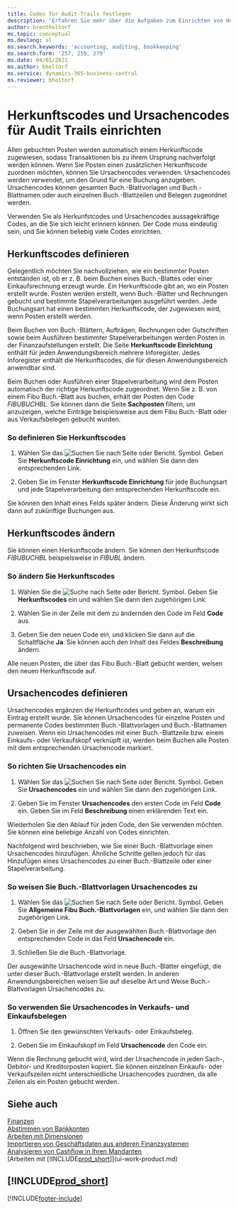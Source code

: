 ```yaml
---
title: Codes für Audit-Trails festlegen
description: 'Erfahren Sie mehr über die Aufgaben zum Einrichten von Herkunftscodes und Ursachencodes ein, mit denen Sie Audit-Trails verfolgen können.'
author: brentholtorf
ms.topic: conceptual
ms.devlang: al
ms.search.keywords: 'accounting, auditing, bookkeeping'
ms.search.form: '257, 259, 279'
ms.date: 04/01/2021
ms.author: bholtorf
ms.service: dynamics-365-business-central
ms.reviewer: bholtorf
---
```

# Herkunftscodes und Ursachencodes für Audit Trails einrichten

Allen gebuchten Posten werden automatisch einem Herkunftscode zugewiesen, sodass Transaktionen bis zu ihrem Ursprung nachverfolgt werden können. Wenn Sie Posten einen zusätzlichen Herkunftscode zuordnen möchten, können Sie Ursachencodes verwenden. Ursachencodes werden verwendet, um den Grund für eine Buchung anzugeben. Ursachencodes können gesamten Buch.-Blattvorlagen und Buch.-Blattnamen oder auch einzelnen Buch.-Blattzeilen und Belegen zugeordnet werden.  

Verwenden Sie als Herkunfstcodes und Ursachencodes aussagekräftige Codes, an die Sie sich leicht erinnern können. Der Code muss eindeutig sein, und Sie können beliebig viele Codes einrichten.

## Herkunftscodes definieren

Gelegentlich möchten Sie nachvollziehen, wie ein bestimmter Posten entstanden ist, ob er z. B. beim Buchen eines Buch.-Blattes oder einer Einkaufsrechnung erzeugt wurde. Ein Herkunftscode gibt an, wo ein Posten erstellt wurde. Posten werden erstellt, wenn Buch.-Blätter und Rechnungen gebucht und bestimmte Stapelverarbeitungen ausgeführt werden. Jede Buchungsart hat einen bestimmten Herkunftscode, der zugewiesen wird, wenn Posten erstellt werden.  

Beim Buchen von Buch.-Blättern, Aufträgen, Rechnungen oder Gutschriften sowie beim Ausführen bestimmter Stapelverarbeitungen werden Posten in der Finanzaufstellungen erstellt. Die Seite **Herkunftscode Einrichtung** enthält für jeden Anwendungsbereich mehrere Inforegister. Jedes Inforegister enthält die Herkunftscodes, die für diesen Anwendungsbereich anwendbar sind.

Beim Buchen oder Ausführen einer Stapelverarbeitung wird dem Posten automatisch der richtige Herkunftscode zugeordnet. Wenn Sie z. B. von einem Fibu Buch.-Blatt aus buchen, erhält der Posten den Code *FIBUBUCHBL*. Sie können dann die Seite **Sachposten** filtern, um anzuzeigen, welche Einträge beispielsweise aus dem Fibu Buch.-Blatt oder aus Verkaufsbelegen gebucht wurden.

### So definieren Sie Herkunftscodes

1. Wählen Sie das ![Suchen Sie nach Seite oder Bericht.](media/ui-search/search_small.png "Nach dem Symbol für „Seite“ oder „Bericht“ suchen") Symbol. Geben Sie **Herkunftscode Einrichtung** ein, und wählen Sie dann den entsprechenden Link.  

2. Geben Sie im Fenster **Herkunftscode Einrichtung** für jede Buchungsart und jede Stapelverarbeitung den entsprechenden Herkunftscode ein.  

Sie können den Inhalt eines Felds später ändern. Diese Änderung wirkt sich dann auf zukünftige Buchungen aus.

## Herkunftscodes ändern

Sie können einen Herkunftscode ändern. Sie können den Herkunftscode *FIBUBUCHBL* beispielsweise in *FIBUBL* ändern.

### So ändern Sie Herkunftscodes

1. Wählen Sie die ![Suche nach Seite oder Bericht.](media/ui-search/search_small.png "Nach dem Symbol für „Seite“ oder „Bericht“ suchen") Symbol. Geben Sie **Herkunftscodes** ein und wählen Sie dann den zugehörigen Link.

2. Wählen Sie in der Zeile mit dem zu ändernden den Code im Feld **Code** aus.

3. Geben Sie den neuen Code ein, und klicken Sie dann auf die Schaltfläche **Ja**. Sie können auch den Inhalt des Feldes **Beschreibung** ändern.

Alle neuen Posten, die über das Fibu Buch.-Blatt gebucht werden, weisen den neuen Herkunftscode auf.

## Ursachencodes definieren

Ursachencodes ergänzen die Herkunftcodes und geben an, warum ein Eintrag erstellt wurde. Sie können Ursachencodes für einzelne Posten und permanente Codes bestimmten Buch.-Blattvorlagen und Buch.-Blattnamen zuweisen. Wenn ein Ursachencodes mit einer Buch.-Blattzeile bzw. einem Einkaufs- oder Verkaufskopf verknüpft ist, werden beim Buchen alle Posten mit dem entsprechenden Ursachencode markiert.  

### So richten Sie Ursachencodes ein

1. Wählen Sie das ![Suchen Sie nach Seite oder Bericht.](media/ui-search/search_small.png "Symbol „Suche nach Seite oder Bericht“")  Symbol. Geben Sie **Ursachencodes** ein und wählen Sie dann den zugehörigen Link.

2. Geben Sie im Fenster **Ursachencodes** den ersten Code im Feld **Code** ein. Geben Sie im Feld **Beschreibung** einen erklärenden Text ein.

Wiederholen Sie den Ablauf für jeden Code, den Sie verwenden möchten. Sie können eine beliebige Anzahl von Codes einrichten.

Nachfolgend wird beschrieben, wie Sie einer Buch.-Blattvorlage einen Ursachencodes hinzufügen. Ähnliche Schritte gelten jedoch für das Hinzufügen eines Ursachencodes zu einer Buch.-Blattzeile oder einer Stapelverarbeitung.  

### So weisen Sie Buch.-Blattvorlagen Ursachencodes zu

1. Wählen Sie das ![Suchen Sie nach Seite oder Bericht.](media/ui-search/search_small.png "Symbol „Suche nach Seite oder Bericht“")  Symbol. Geben Sie **Allgemeine Fibu Buch.-Blattvorlagen** ein, und wählen Sie dann den zugehörigen Link.

2. Geben Sie in der Zeile mit der ausgewählten Buch.-Blattvorlage den entsprechenden Code in das Feld **Ursachencode** ein.

3. Schließen Sie die Buch.-Blattvorlage.

Der ausgewählte Ursachencode wird in neue Buch.-Blätter eingefügt, die unter dieser Buch.-Blattvorlage erstellt werden. In anderen Anwendungsbereichen weisen Sie auf dieselbe Art und Weise Buch.-Blattvorlagen Ursachencodes zu.

### So verwenden Sie Ursachencodes in Verkaufs- und Einkaufsbelegen

1. Öffnen Sie den gewünschten Verkaufs- oder Einkaufsbeleg.

2. Geben Sie im Einkaufskopf im Feld **Ursachencode** den Code ein.

Wenn die Rechnung gebucht wird, wird der Ursachencode in jeden Sach-, Debitor- und Kreditorposten kopiert. Sie können einzelnen Einkaufs- oder Verkaufszeilen nicht unterschiedliche Ursachencodes zuordnen, da alle Zeilen als ein Posten gebucht werden.

## Siehe auch

[Finanzen](finance.md)  
[Abstimmen von Bankkonten](bank-manage-bank-accounts.md)  
[Arbeiten mit Dimensionen](finance-dimensions.md)  
[Importieren von Geschäftsdaten aus anderen Finanzsystemen](across-import-data-configuration-packages.md)  
[Analysieren von Cashflow in Ihren Mandanten](finance-analyze-cash-flow.md)  
[Arbeiten mit [!INCLUDE[prod_short](includes/prod_short.md)]](ui-work-product.md)  

## [!INCLUDE[prod_short](includes/free_trial_md.md)]  


[!INCLUDE[footer-include](includes/footer-banner.md)]
